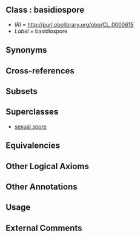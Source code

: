 
## Class : basidiospore

 * *IRI* = http://purl.obolibrary.org/obo/CL_0000615
 * *Label* = basidiospore

## Synonyms


## Cross-references


## Subsets


## Superclasses

 * [sexual spore](../../CL/96/CL_0000596.md)

## Equivalencies


## Other Logical Axioms


## Other Annotations


## Usage


## External Comments

